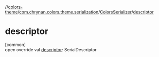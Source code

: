 //[colors-theme](../../../index.md)/[com.chrynan.colors.theme.serialization](../index.md)/[ColorsSerializer](index.md)/[descriptor](descriptor.md)

# descriptor

[common]\
open override val [descriptor](descriptor.md): SerialDescriptor
